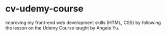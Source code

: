 # cv-udemy-course
Improving my front-end web development skills (HTML, CSS) by following the lesson on the Udemy Course taught by Angela Yu. 
